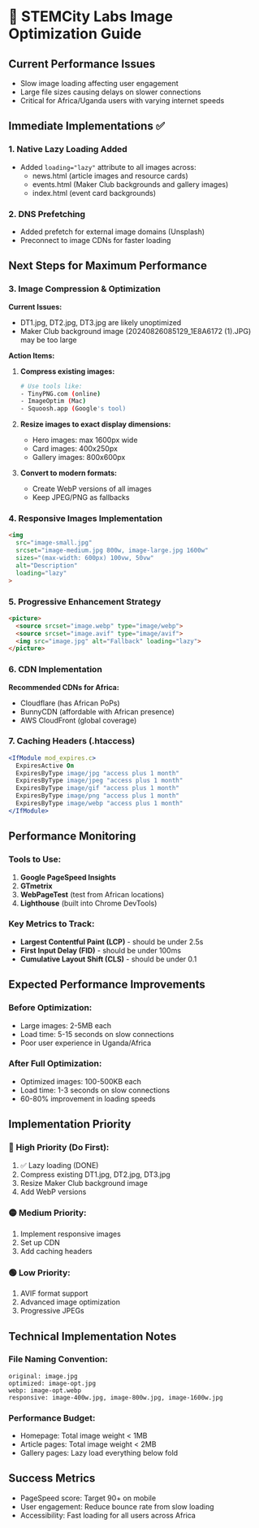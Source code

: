 # 🚀 STEMCity Labs Image Optimization Guide

## Current Performance Issues
- Slow image loading affecting user engagement
- Large file sizes causing delays on slower connections
- Critical for Africa/Uganda users with varying internet speeds

## Immediate Implementations ✅

### 1. Native Lazy Loading Added
- Added `loading="lazy"` attribute to all images across:
  - news.html (article images and resource cards)
  - events.html (Maker Club backgrounds and gallery images)
  - index.html (event card backgrounds)

### 2. DNS Prefetching
- Added prefetch for external image domains (Unsplash)
- Preconnect to image CDNs for faster loading

## Next Steps for Maximum Performance

### 3. Image Compression & Optimization
**Current Issues:**
- DT1.jpg, DT2.jpg, DT3.jpg are likely unoptimized
- Maker Club background image (20240826085129_1E8A6172 (1).JPG) may be too large

**Action Items:**
1. **Compress existing images:**
   ```bash
   # Use tools like:
   - TinyPNG.com (online)
   - ImageOptim (Mac)
   - Squoosh.app (Google's tool)
   ```

2. **Resize images to exact display dimensions:**
   - Hero images: max 1600px wide
   - Card images: 400x250px
   - Gallery images: 800x600px

3. **Convert to modern formats:**
   - Create WebP versions of all images
   - Keep JPEG/PNG as fallbacks

### 4. Responsive Images Implementation
```html
<img 
  src="image-small.jpg" 
  srcset="image-medium.jpg 800w, image-large.jpg 1600w" 
  sizes="(max-width: 600px) 100vw, 50vw"
  alt="Description"
  loading="lazy"
>
```

### 5. Progressive Enhancement Strategy
```html
<picture>
  <source srcset="image.webp" type="image/webp">
  <source srcset="image.avif" type="image/avif">
  <img src="image.jpg" alt="Fallback" loading="lazy">
</picture>
```

### 6. CDN Implementation
**Recommended CDNs for Africa:**
- Cloudflare (has African PoPs)
- BunnyCDN (affordable with African presence)
- AWS CloudFront (global coverage)

### 7. Caching Headers (.htaccess)
```apache
<IfModule mod_expires.c>
  ExpiresActive On
  ExpiresByType image/jpg "access plus 1 month"
  ExpiresByType image/jpeg "access plus 1 month"
  ExpiresByType image/gif "access plus 1 month"
  ExpiresByType image/png "access plus 1 month"
  ExpiresByType image/webp "access plus 1 month"
</IfModule>
```

## Performance Monitoring

### Tools to Use:
1. **Google PageSpeed Insights**
2. **GTmetrix**
3. **WebPageTest** (test from African locations)
4. **Lighthouse** (built into Chrome DevTools)

### Key Metrics to Track:
- **Largest Contentful Paint (LCP)** - should be under 2.5s
- **First Input Delay (FID)** - should be under 100ms
- **Cumulative Layout Shift (CLS)** - should be under 0.1

## Expected Performance Improvements

### Before Optimization:
- Large images: 2-5MB each
- Load time: 5-15 seconds on slow connections
- Poor user experience in Uganda/Africa

### After Full Optimization:
- Optimized images: 100-500KB each
- Load time: 1-3 seconds on slow connections
- 60-80% improvement in loading speeds

## Implementation Priority

### 🔴 High Priority (Do First):
1. ✅ Lazy loading (DONE)
2. Compress existing DT1.jpg, DT2.jpg, DT3.jpg
3. Resize Maker Club background image
4. Add WebP versions

### 🟡 Medium Priority:
1. Implement responsive images
2. Set up CDN
3. Add caching headers

### 🟢 Low Priority:
1. AVIF format support
2. Advanced image optimization
3. Progressive JPEGs

## Technical Implementation Notes

### File Naming Convention:
```
original: image.jpg
optimized: image-opt.jpg
webp: image-opt.webp
responsive: image-400w.jpg, image-800w.jpg, image-1600w.jpg
```

### Performance Budget:
- Homepage: Total image weight < 1MB
- Article pages: Total image weight < 2MB
- Gallery pages: Lazy load everything below fold

## Success Metrics
- PageSpeed score: Target 90+ on mobile
- User engagement: Reduce bounce rate from slow loading
- Accessibility: Fast loading for all users across Africa
